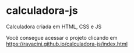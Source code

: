 # calculadora-js
Calculadora criada em HTML, CSS e JS

Você consegue acessar o projeto clicando em https://ravacini.github.io/calculadora-js/index.html
